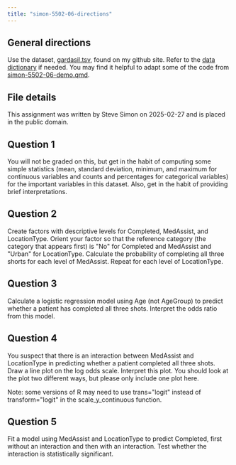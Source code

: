 ```yaml
---
title: "simon-5502-06-directions"
---
```


## General directions

Use the dataset, [gardasil.tsv][ref01], found on my github site. Refer to the [data dictionary][ref02] if needed. You may find it helpful to adapt some of the code from [simon-5502-06-demo.qmd][ref03]. 

[ref01]: https://github.com/pmean/data/blob/main/files/gardasil.tsv
[ref02]: https://github.com/pmean/data/blob/main/files/gardasil.yaml
[ref03]: https://github.com/pmean/classes/blob/master/biostats-2/06/src/simon-5502-06-demo.qmd

## File details

This assignment was written by Steve Simon on 2025-02-27 and is placed in the public domain.

## Question 1

You will not be graded on this, but get in the habit of computing some simple statistics (mean, standard deviation, minimum, and maximum for continuous variables and counts and percentages for categorical variables) for the important variables in this dataset. Also, get in the habit of providing brief interpretations.

## Question 2

Create factors with descriptive levels for Completed, MedAssist, and LocationType. Orient your factor so that the reference category (the category that appears first) is "No" for Completed and MedAssist and "Urban" for LocationType. Calculate the probability of completing all three shorts for each level of MedAssist. Repeat for each level of LocationType.

## Question 3

Calculate a logistic regression model using Age (not AgeGroup) to predict whether a patient has completed all three shots. Interpret the odds ratio from this model.

## Question 4

You suspect that there is an interaction between MedAssist and LocationType in predicting whether a patient completed all three shots. Draw a line plot on the log odds scale. Interpret this plot. You should look at the plot two different ways, but please only include one plot here.

Note: some versions of R may need to use trans="logit" instead of transform="logit" in the scale_y_continuous function.

## Question 5

Fit a model using MedAssist and LocationType to predict Completed, first without an interaction and then with an interaction. Test whether the interaction is statistically significant.
